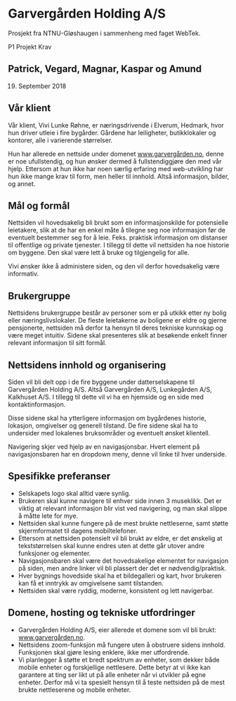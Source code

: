 # Garvergården Holding A/S

Prosjekt fra NTNU-Gløshaugen i sammenheng med faget WebTek.

P1 Projekt Krav
## Patrick, Vegard, Magnar, Kaspar og Amund
19. September 2018


## Vår klient
Vår klient, Vivi Lunke Røhne, er næringsdrivende i Elverum, Hedmark,
hvor hun driver utleie i fire bygårder. Gårdene har leiligheter,
butikklokaler og kontorer, alle i varierende størrelser.

Hun har allerede en nettside under domenet
<a href="www.garvergården.no">www.garvergården.no</a>, denne er noe
ufullstendig, og hun ønsker dermed å fullstendiggjøre den med vår
hjelp. Ettersom at hun ikke har noen særlig erfaring med
web-utvikling har hun ikke mange krav til form, men heller til
innhold. Altså informasjon, bilder, og annet.


## Mål og formål
Nettsiden vil hovedsakelig bli brukt som en informasjonskilde for
potensielle leietakere, slik at de har en enkel måte å tilegne seg
noe informasjon før de eventuelt bestemmer seg for å leie. Feks.
praktisk informasjon om distanser til offentlige og private
tjenester. I tillegg til dette vil nettsiden ha noe historie om
byggene. Den skal være lett å bruke og tilgjengelig for alle.

Vivi ønsker ikke å administere siden, og den vil derfor
hovedsakelig være informativ.


## Brukergruppe
Nettsidens brukergruppe består av personer som er på utkikk etter ny
bolig eller næringslivslokaler. De fleste leietakerne av boligene er
eldre og gjerne pensjonerte, nettsiden må derfor ta hensyn til
deres tekniske kunnskap og være meget intuitiv. Sidene skal
presenteres slik at besøkende enkelt finner relevant informasjon
til sitt formål.


## Nettsidens innhold og organisering
Siden vil bli delt opp i de fire byggene under datterselskapene til
Garvergården Holding A/S. Altså Garvergården A/S, Lunkegården A/S,
Kalkhuset A/S. I tillegg til dette vil vi ha en hjemside og en side
med kontaktinformasjon.

Disse sidene skal ha ytterligere informasjon om bygårdenes historie,
lokasjon, omgivelser og generell tilstand. De fire sidene skal ha
to undersider med lokalenes bruksområder og eventuelt ønsket
klientell.

Navigering skjer ved hjelp av en navigasjonsbar. Hvert element på
navigasjonsbaren har en dropdown meny, denne vil linke til hver
underside.


## Spesifikke preferanser
* Selskapets logo skal alltid være synlig.
* Brukeren skal kunne navigere til enhver side innen 3 museklikk.
  Det er viktig at relevant informasjon blir vist ved navigering,
  og man skal slippe å måtte lete for mye.
* Nettsiden skal kunne fungere på de mest brukte nettleserne, samt
  støtte skjermformatet til dagens mobiltelefoner.
* Ettersom at nettsiden potensielt vil bli brukt av eldre, er det
  ønskelig at tekststørrelsen skal kunne endres uten at dette går
  utover andre funksjoner og elementer.
* Navigasjonsbaren skal være det hovedsakelige elementet for
  navigasjon på siden, men andre linker vil bli plassert der det
  er nødvendig/praktisk.
* Hver bygnings hovedside skal ha et bildegalleri og kart, hvor
  brukeren kan få et inntrykk av omgivelsene samt tilstanden.
* Nettsiden skal være ryddig, moderne, konsistent og lett
  navigerbar.


## Domene, hosting og tekniske utfordringer
* Garvergården Holding A/S, eier allerede et domene som vil bli brukt:
  www.garvergården.no.
* Nettsidens zoom-funksjon må fungere uten å obstruere sidens innhold.
  Funksjonen skal gjøre lesing enklere, ikke mer utfordrende.
* Vi planlegger å støtte et bredt spektrum av enheter, som dekker både
  mobile enheter og forskjellige nettlesere. Dette betyr at vi ikke
  kan garantere at ting ser likt ut på alle enheter når vi utvikler på
  egne enheter. Derfor må vi ta spesielt hensyn til å teste nettsiden
  på de mest brukte nettleserene og mobile enheter.
